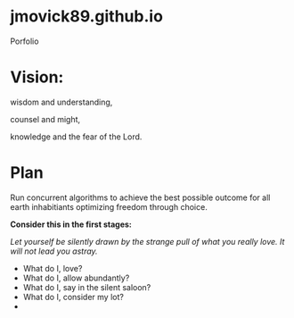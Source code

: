 # jmovick89.github.io
Porfolio

# Vision: 

wisdom and understanding,

counsel and might,

knowledge and the fear of the Lord.

# Plan
Run concurrent algorithms to achieve the best possible outcome for all earth inhabitiants optimizing freedom through choice.
 
 **Consider this in the first stages:**
 
 *Let yourself be silently drawn by the strange pull of what you really love. It will not lead you astray.*
 
- What do I, love? 
- What do I, allow abundantly? 
- What do I, say in the silent saloon?
- What do I, consider my lot?
- 
